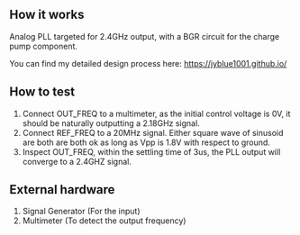 <!---

This file is used to generate your project datasheet. Please fill in the information below and delete any unused
sections.

You can also include images in this folder and reference them in the markdown. Each image must be less than
512 kb in size, and the combined size of all images must be less than 1 MB.
-->

## How it works

Analog PLL targeted for 2.4GHz output, with a BGR circuit for the charge pump component.

You can find my detailed design process here: https://jyblue1001.github.io/

## How to test

1. Connect OUT_FREQ to a multimeter, as the initial control voltage is 0V, it should be naturally outputting a 2.18GHz signal.
2. Connect REF_FREQ to a 20MHz signal. Either square wave of sinusoid are both are both ok as long as Vpp is 1.8V with respect to ground.
3. Inspect OUT_FREQ, within the settling time of 3us, the PLL output will converge to a 2.4GHZ signal.
## External hardware

1. Signal Generator (For the input)
2. Multimeter (To detect the output frequency)
